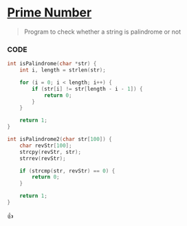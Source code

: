 [Prime Number](https://github.com/shivajivarma/codebase-c/blob/master/src/palindrome/program.c)
=========

> Program to check whether a string is palindrome or not

### CODE
```c
int isPalindrome(char *str) {
    int i, length = strlen(str);

    for (i = 0; i < length; i++) {
        if (str[i] != str[length - i - 1]) {
            return 0;
        }
    }

    return 1;
}

int isPalindrome2(char str[100]) {
    char revStr[100];
    strcpy(revStr, str);
    strrev(revStr);

    if (strcmp(str, revStr) == 0) {
        return 0;
    }

    return 1;
}
```

:+1: